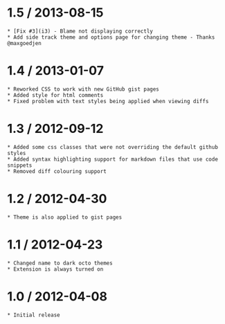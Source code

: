 1.5 / 2013-08-15
================
    * [Fix #3](i3) - Blame not displaying correctly
    * Add side track theme and options page for changing theme - Thanks @maxgoedjen

1.4 / 2013-01-07
===============
    * Reworked CSS to work with new GitHub gist pages
    * Added style for html comments
    * Fixed problem with text styles being applied when viewing diffs

1.3 / 2012-09-12
===============
    * Added some css classes that were not overriding the default github styles
    * Added syntax highlighting support for markdown files that use code snippets
    * Removed diff colouring support

1.2 / 2012-04-30
===============
    * Theme is also applied to gist pages

1.1 / 2012-04-23
===============
    * Changed name to dark octo themes
    * Extension is always turned on

1.0 / 2012-04-08
===============
    * Initial release
